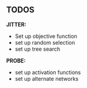 ## TODOS

**JITTER:**
 * Set up objective function
 * set up random selection
 * set up tree search

**PROBE:**
 * set up activation functions
 * set up alternate networks